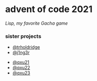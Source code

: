 # advent of code 2021

*Lisp, my favorite Gacha game*

### sister projects

- [@trholdridge](https://github.com/trholdridge/advent-of-code/tree/main/aoc-2021)
- [@j1ng3r](https://github.com/j1ng3r/adevnt-of-code2021)
<!-- ___ never told me if they would change the repo name so here it is -->
- [@qxu21](https://github.com/qxu21/adventofcode/tree/master/aoc2021)
- [@qxu22](https://github.com/qxu21/aoc-2021)
- [@qxu23](https://github.com/qxu21/aoc2021)
